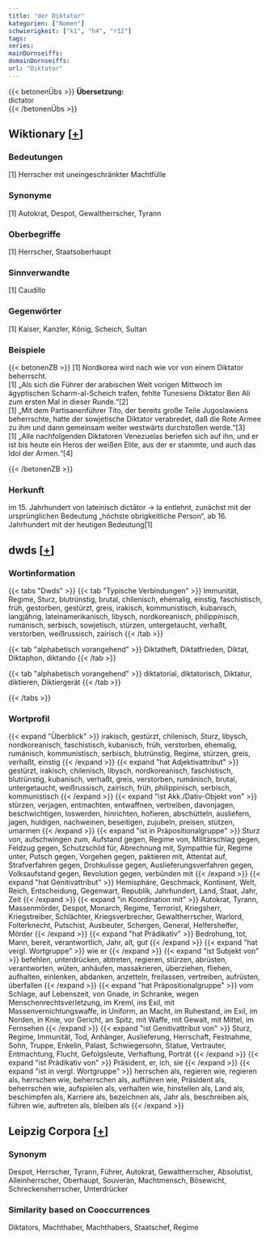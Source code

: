 ```yaml
---
title: "der Diktator"
kategorien: ["Nomen"]
schwierigkeit: ["k1", "h4", "r12"]
tags:
series:
mainDornseiffs:
domainDornseiffs:
url: "Diktator"
---
```


{{< betonenÜbs >}}
**Übersetzung:**  
dictator  
{{< /betonenÜbs >}}

## Wiktionary [[+](https://de.wiktionary.org/wiki/Diktator)]

### Bedeutungen
[1] Herrscher mit uneingeschränkter Machtfülle  

### Synonyme
[1] Autokrat, Despot, Gewaltherrscher, Tyrann  

### Oberbegriffe
[1] Herrscher, Staatsoberhaupt  

### Sinnverwandte
[1] Caudillo  

### Gegenwörter
[1] Kaiser, Kanzler, König, Scheich, Sultan  

### Beispiele
{{< betonenZB >}}
[1] Nordkorea wird nach wie vor von einem Diktator beherrscht.  
[1] „Als sich die Führer der arabischen Welt vorigen Mittwoch im ägyptischen Scharm-al-Scheich trafen, fehlte Tunesiens Diktator Ben Ali zum ersten Mal in dieser Runde.“[2]  
[1] „Mit dem Partisanenführer Tito, der bereits große Teile Jugoslawiens beherrschte, hatte der sowjetische Diktator verabredet, daß die Rote Armee zu ihm und dann gemeinsam weiter westwärts durchstoßen werde.“[3]  
[1] „Alle nachfolgenden Diktatoren Venezuelas beriefen sich auf ihn, und er ist bis heute ein Heros der weißen Elite, aus der er stammte, und auch das Idol der Armen.“[4]  

{{< /betonenZB >}}
### Herkunft
im 15. Jahrhundert von lateinisch dictātor → la entlehnt, zunächst mit der ursprünglichen Bedeutung „höchste obrigkeitliche Person“, ab 16. Jahrhundert mit der heutigen Bedeutung[1]  



## dwds [[+](https://www.dwds.de/wb/Diktator)]

### Wortinformation
{{< tabs "Dwds" >}}
{{< tab "Typische Verbindungen" >}}
Immunität, Regime, Sturz, blutrünstig, brutal, chilenisch, ehemalig, einstig, faschistisch, früh, gestorben, gestürzt, greis, irakisch, kommunistisch, kubanisch, langjährig, lateinamerikanisch, libysch, nordkoreanisch, philippinisch, rumänisch, serbisch, sowjetisch, stürzen, untergetaucht, verhaßt, verstorben, weißrussisch, zairisch
{{< /tab >}}

{{< tab "alphabetisch vorangehend" >}}
Diktatheft, Diktatfrieden, Diktat, Diktaphon, diktando
{{< /tab >}}

{{< tab "alphabetisch vorangehend" >}}
diktatorial, diktatorisch, Diktatur, diktieren, Diktiergerät
{{< /tab >}}

{{< /tabs >}}

### Wortprofil
{{< expand "Überblick" >}} irakisch, gestürzt, chilenisch, Sturz, libysch, nordkoreanisch, faschistisch, kubanisch, früh, verstorben, ehemalig, rumänisch, kommunistisch, serbisch, blutrünstig, Regime, stürzen, greis, verhaßt, einstig {{< /expand >}}
{{< expand "hat Adjektivattribut" >}} gestürzt, irakisch, chilenisch, libysch, nordkoreanisch, faschistisch, blutrünstig, kubanisch, verhaßt, greis, verstorben, rumänisch, brutal, untergetaucht, weißrussisch, zairisch, früh, philippinisch, serbisch, kommunistisch {{< /expand >}}
{{< expand "ist Akk./Dativ-Objekt von" >}} stürzen, verjagen, entmachten, entwaffnen, vertreiben, davonjagen, beschwichtigen, loswerden, hinrichten, hofieren, abschütteln, ausliefern, jagen, huldigen, nachweinen, beseitigen, zujubeln, preisen, stützen, umarmen {{< /expand >}}
{{< expand "ist in Präpositionalgruppe" >}} Sturz von, aufschwingen zum, Aufstand gegen, Regime von, Militärschlag gegen, Feldzug gegen, Schutzschild für, Abrechnung mit, Sympathie für, Regime unter, Putsch gegen, Vorgehen gegen, paktieren mit, Attentat auf, Strafverfahren gegen, Drohkulisse gegen, Auslieferungsverfahren gegen, Volksaufstand gegen, Revolution gegen, verbünden mit {{< /expand >}}
{{< expand "hat Genitivattribut" >}} Hemisphäre, Geschmack, Kontinent, Welt, Reich, Entscheidung, Gegenwart, Republik, Jahrhundert, Land, Staat, Jahr, Zeit {{< /expand >}}
{{< expand "in Koordination mit" >}} Autokrat, Tyrann, Massenmörder, Despot, Monarch, Regime, Terrorist, Kriegsherr, Kriegstreiber, Schlächter, Kriegsverbrecher, Gewaltherrscher, Warlord, Folterknecht, Putschist, Ausbeuter, Schergen, General, Helfershelfer, Mörder {{< /expand >}}
{{< expand "hat Prädikativ" >}} Bedrohung, tot, Mann, bereit, verantwortlich, Jahr, alt, gut {{< /expand >}}
{{< expand "hat vergl. Wortgruppe" >}} wie er {{< /expand >}}
{{< expand "ist Subjekt von" >}} befehlen, unterdrücken, abtreten, regieren, stürzen, abrüsten, verantworten, wüten, anhäufen, massakrieren, überziehen, fliehen, aufhalten, einlenken, abdanken, anzetteln, freilassen, vertreiben, aufrüsten, überfallen {{< /expand >}}
{{< expand "hat Präpositionalgruppe" >}} vom Schlage, auf Lebenszeit, von Gnade, in Schranke, wegen Menschenrechtsverletzung, im Kreml, ins Exil, mit Massenvernichtungswaffe, in Uniform, an Macht, im Ruhestand, im Exil, im Norden, in Knie, vor Gericht, an Spitz, mit Waffe, mit Gewalt, mit Mittel, im Fernsehen {{< /expand >}}
{{< expand "ist Genitivattribut von" >}} Sturz, Regime, Immunität, Tod, Anhänger, Auslieferung, Herrschaft, Festnahme, Sohn, Truppe, Enkelin, Palast, Schwiegersohn, Statue, Vertrauter, Entmachtung, Flucht, Gefolgsleute, Verhaftung, Porträt {{< /expand >}}
{{< expand "ist Prädikativ von" >}} Präsident, er, ich, sie {{< /expand >}}
{{< expand "ist in vergl. Wortgruppe" >}} herrschen als, regieren wie, regieren als, herrschen wie, beherrschen als, aufführen wie, Präsident als, beherrschen wie, aufspielen als, verhalten wie, hinstellen als, Land als, beschimpfen als, Karriere als, bezeichnen als, Jahr als, beschreiben als, führen wie, auftreten als, bleiben als {{< /expand >}}

## Leipzig Corpora [[+](https://corpora.uni-leipzig.de/en/res?word=Diktator&corpusId=deu_newscrawl-public_2018)]


### Synonym
Despot, Herrscher, Tyrann, Führer, Autokrat, Gewaltherrscher, Absolutist, Alleinherrscher, Oberhaupt, Souverän, Machtmensch, Bösewicht, Schreckensherrscher, Unterdrücker


### Similarity based on Cooccurrences
Diktators, Machthaber, Machthabers, Staatschef, Regime

